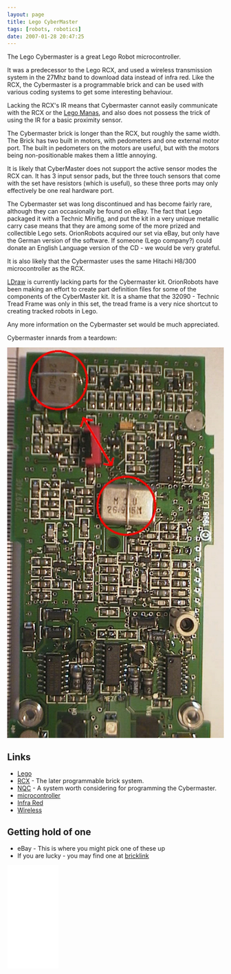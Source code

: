 ```yaml
---
layout: page
title: Lego CyberMaster
tags: [robots, robotics]
date: 2007-01-28 20:47:25
---
```

The Lego Cybermaster is a great Lego Robot microcontroller.

It was a predecessor to the Lego RCX, and used a wireless transmission system in the 27Mhz band to download data instead of infra red. Like the RCX, the Cybermaster is a programmable brick and can be used with various coding systems to get some interesting behaviour.

Lacking the RCX's IR means that Cybermaster cannot easily communicate with the RCX or the <a href="/wiki/lego_manas.html" title="Remote control Lego robot-like kits">Lego Manas</a>, and also does not possess the trick of using the IR for a basic proximity sensor.

The Cybermaster brick is longer than the RCX, but roughly the same width. The Brick has two built in motors, with pedometers and one external motor port. The built in pedometers on the motors are useful, but with the motors being non-positionable makes them a little annoying.

It is likely that CyberMaster does not support the active sensor modes the RCX can. It has 3 input sensor pads, but the three touch sensors that come with the set have resistors (which is useful), so these three ports may only effectively be one real hardware port.

The Cybermaster set was long discontinued and has become fairly rare, although they can occasionally be found on eBay. The fact that Lego packaged it with a Technic Minifig, and put the kit in a very unique metallic carry case means that they are among some of the more prized and collectible Lego sets. OrionRobots acquired our set via eBay, but only have the German version of the software. If someone (Lego company?) could donate an English Language version of the CD - we would be very grateful.

It is also likely that the Cybermaster uses the same Hitachi H8/300 microcontroller as the RCX.

<a href="/wiki/ldraw_system" title="The LDraw Lego CAD System">LDraw</a> is currently lacking parts for the Cybermaster kit. OrionRobots have been making an effort to create part definition files for some of the components of the CyberMaster kit. It is a shame that the 32090 - Technic Tread Frame was only in this set, the tread frame is a very nice shortcut to creating tracked robots in Lego.

Any more information on the Cybermaster set would be much appreciated.

Cybermaster innards from a teardown:

<img class="img-responsive" src="/galleries/gallery-1-common-images/30-cybermaster-innards.jpg" />

## Links

* <a href="/wiki/lego.html" title="The best known construction toy">Lego</a>
* <a href="/wiki/rcx.html" title="The Lego Robot Command Explorer">RCX</a> - The later programmable brick system.
* <a href="/wiki/nqc.html" title="Not Quite C - A Lego PBrick Programming Language">NQC</a> - A system worth considering for programming the Cybermaster.
* <a href="/wiki/microcontroller.html" title="A programmable digital controller (or ">microcontroller</a>
* <a href="/wiki/infra_red.html" title="A type of EM radiation commonly used for digital communications">Infra Red</a>
* <a href="/wiki/wireless.html" title="Wireless">Wireless</a>

## Getting hold of one

* eBay - This is where you might pick one of these up
* If you are lucky - you may find one at <a href="/wiki/bricklink.html" title="Lego Trading Commnity">bricklink</a>

<iframe style="width:120px;height:240px;" marginwidth="0" marginheight="0" scrolling="no" frameborder="0" src="//ws-eu.amazon-adsystem.com/widgets/q?ServiceVersion=20070822&OneJS=1&Operation=GetAdHtml&MarketPlace=GB&source=ss&ref=as_ss_li_til&ad_type=product_link&tracking_id=orionrobots-21&language=en_GB&marketplace=amazon&region=GB&placement=B082WD5YV9&asins=B082WD5YV9&linkId=72b9fe14a7f3232f245bbc66e68751b8&show_border=true&link_opens_in_new_window=true"></iframe>